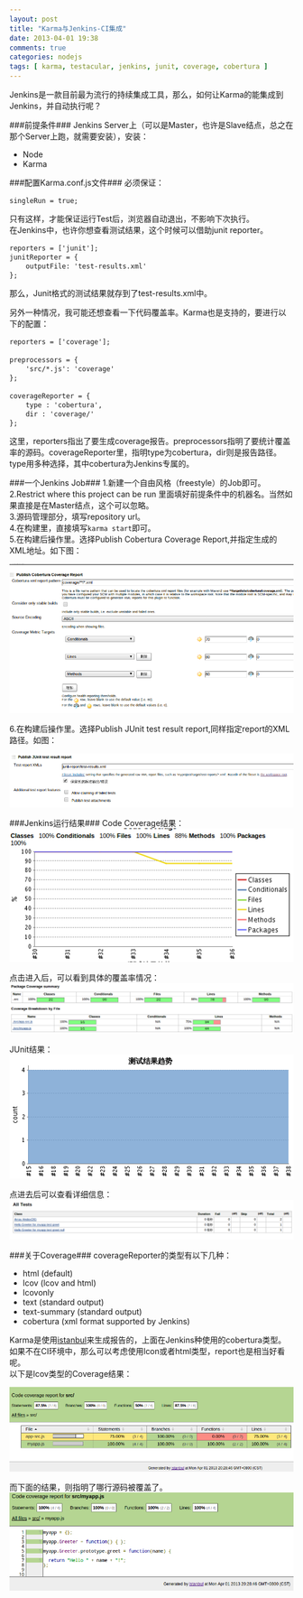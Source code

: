 ```yaml
---
layout: post
title: "Karma与Jenkins-CI集成"
date: 2013-04-01 19:38
comments: true
categories: nodejs
tags: [ karma, testacular, jenkins, junit, coverage, cobertura ]
---
```

Jenkins是一款目前最为流行的持续集成工具，那么，如何让Karma的能集成到Jenkins，并自动执行呢？

###前提条件###
Jenkins Server上（可以是Master，也许是Slave结点，总之在那个Server上跑，就需要安装），安装：   

* Node
* Karma

###配置Karma.conf.js文件###
必须保证：

	singleRun = true;
只有这样，才能保证运行Test后，浏览器自动退出，不影响下次执行。    
在Jenkins中，也许你想查看测试结果，这个时候可以借助junit reporter。

	reporters = ['junit'];
	junitReporter = {
  		outputFile: 'test-results.xml'
	};
那么，Junit格式的测试结果就存到了test-results.xml中。    

另外一种情况，我可能还想查看一下代码覆盖率。Karma也是支持的，要进行以下的配置：   

	reporters = ['coverage'];

	preprocessors = {
    	'src/*.js': 'coverage'
	};

	coverageReporter = {
    	type : 'cobertura',
    	dir : 'coverage/'
	};
这里，reporters指出了要生成coverage报告。preprocessors指明了要统计覆盖率的源码。coverageReporter里，指明type为cobertura，dir则是报告路径。type用多种选择，其中cobertura为Jenkins专属的。   
<!--more-->
###一个Jenkins Job###
1.新建一个自由风格（freestyle）的Job即可。   
2.Restrict where this project can be run 里面填好前提条件中的机器名。当然如果直接是在Master结点，这个可以忽略。   
3.源码管理部分，填写repository url。    
4.在构建里，直接填写`karma start`即可。   
5.在构建后操作里。选择Publish Cobertura Coverage Report,并指定生成的XML地址。如下图：   
   
![karma-jenkins-cobertura](/images/blog/karma-jenkins-cobertura.png)

6.在构建后操作里。选择Publish JUnit test result report,同样指定report的XML路径。如图：   
  
![karma-jenkins-junit](/images/blog/karma-jenkins-junit.png)  

###Jenkins运行结果###
Code Coverage结果：   
![](/images/blog/karma-jenkins-codecoverage.png)

点击进入后，可以看到具体的覆盖率情况：   
![](/images/blog/karma-jenkins-codecoverage-detail.png)

JUnit结果：   
![](/images/blog/karma-jenkins-junit-report.png)  

点进去后可以查看详细信息：  
![](/images/blog/karma-jenkins-junit-report-detail.png)

###关于Coverage###
coverageReporter的类型有以下几种：   

- html (default)
- lcov (lcov and html)
- lcovonly
- text (standard output)
- text-summary (standard output)
- cobertura (xml format supported by Jenkins)   

Karma是使用[istanbul](http://gotwarlost.github.com/istanbul/)来生成报告的，上面在Jenkins种使用的cobertura类型。如果不在CI环境中，那么可以考虑使用lcon或者html类型，report也是相当好看呢。   
以下是lcov类型的Coverage结果： 

![](/images/blog/karma-lcov-1.png)

而下面的结果，则指明了哪行源码被覆盖了。   
![](/images/blog/karma-lcov-2.png)
